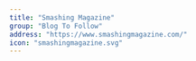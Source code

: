 ```yaml
---
title: "Smashing Magazine"
group: "Blog To Follow"
address: "https://www.smashingmagazine.com/"
icon: "smashingmagazine.svg"
---
```

